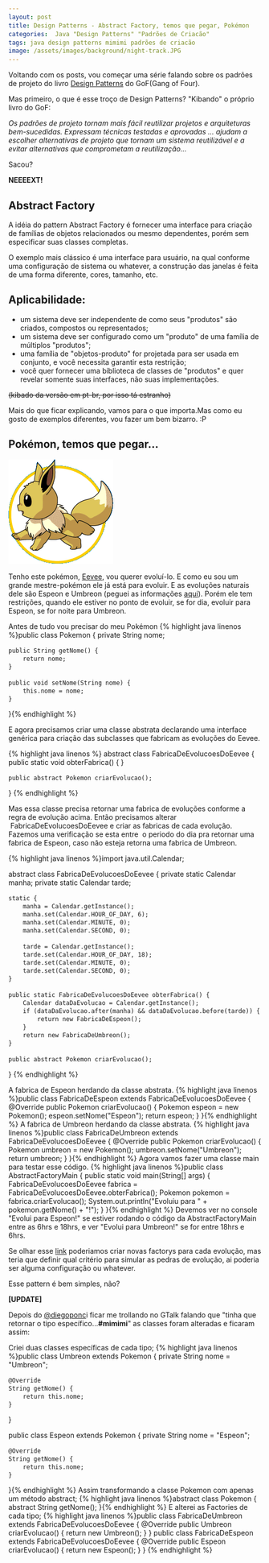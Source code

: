 ```yaml
---
layout: post
title: Design Patterns - Abstract Factory, temos que pegar, Pokémon
categories:  Java "Design Patterns" "Padrões de Criacão"
tags: java design patterns mimimi padrões de criacão
image: /assets/images/background/night-track.JPG
---
```


Voltando com os posts, vou começar uma série falando sobre os padrões de projeto do livro <a href="http://www.amazon.com/Design-Patterns-Elements-Reusable-Object-Oriented/dp/0201633612/ref=sr_1_1?s=books&ie=UTF8&qid=1305031310&sr=1-1" target="_blank">Design Patterns</a> do GoF(Gang of Four).

Mas primeiro, o que é esse troço de Design Patterns? "Kibando" o próprio livro do GoF:

*Os padrões de projeto tornam mais fácil reutilizar projetos e arquiteturas bem-sucedidas. Expressam técnicas testadas e aprovadas ... ajudam a escolher alternativas de projeto que tornam um sistema reutilizável e a evitar alternativas que comprometam a reutilização...*

Sacou?

**NEEEEXT!**

Abstract Factory
----------------
A idéia do pattern Abstract Factory é fornecer uma interface para criação de famílias de objetos relacionados ou mesmo dependentes, porém sem especificar suas classes completas.

O exemplo mais clássico é uma interface para usuário, na qual conforme uma configuração de sistema ou whatever, a construção das janelas é feita de uma forma diferente, cores, tamanho, etc.

Aplicabilidade:
----------------

* um sistema deve ser independente de como seus "produtos" são criados, compostos ou representados;
* um sistema deve ser configurado como um "produto" de uma família de múltiplos "produtos";
* uma família de "objetos-produto" for projetada para ser usada em conjunto, e você necessita garantir esta restrição;
* você quer fornecer uma biblioteca de classes de "produtos" e quer revelar somente suas interfaces, não suas implementações.

<s>(kibado da versão em pt-br, por isso tá estranho)</s>

Mais do que ficar explicando, vamos para o que importa.Mas como eu gosto de exemplos diferentes, vou fazer um bem bizarro. :P

Pokémon, temos que pegar...
---------------------------

![](/assets/article_images/2011-05-10-design-patterns-abstract-factory-temos-que-pegar-pokemon/eevee.gif)

Tenho este pokémon, <a title="Eevee" href="http://pt.wikipedia.org/wiki/Fam%C3%ADlia_de_Eevee" target="_blank">Eevee</a>, vou querer evoluí-lo. E como eu sou um grande mestre-pokémon ele já está para evoluir. E as evoluções naturais dele são Espeon e Umbreon (peguei as informações <a href="http://pt.wikipedia.org/wiki/Fam%C3%ADlia_de_Eevee" target="_blank">aqui</a>). Porém ele tem restrições, quando ele estiver no ponto de evoluir, se for dia, evoluir para Espeon, se for noite para Umbreon.

Antes de tudo vou precisar do meu Pokémon
{% highlight java linenos %}public class Pokemon {
	private String nome;

	public String getNome() {
		return nome;
	}

	public void setNome(String nome) {
		this.nome = nome;
	}
}{% endhighlight %}

E agora precisamos criar uma classe abstrata declarando uma interface genérica para criação das subclasses que fabricam as evoluções do Eevee.

{% highlight java linenos %}
abstract class FabricaDeEvolucoesDoEevee {
	public static void obterFabrica() {
	}

	public abstract Pokemon criarEvolucao();
}
{% endhighlight %}

Mas essa classe precisa retornar uma fabrica de evoluções conforme a regra de evolução acima. Então precisamos alterar  FabricaDeEvolucoesDoEevee e criar as fabricas de cada evolução. Fazemos uma verificação se esta entre  o periodo do dia pra retornar uma fabrica de Espeon, caso não esteja retorna uma fabrica de Umbreon.

{% highlight java linenos %}import java.util.Calendar;

abstract class FabricaDeEvolucoesDoEevee {
	private static Calendar manha;
	private static Calendar tarde;

	static {
		manha = Calendar.getInstance();
		manha.set(Calendar.HOUR_OF_DAY, 6);
		manha.set(Calendar.MINUTE, 0);
		manha.set(Calendar.SECOND, 0);

		tarde = Calendar.getInstance();
		tarde.set(Calendar.HOUR_OF_DAY, 18);
		tarde.set(Calendar.MINUTE, 0);
		tarde.set(Calendar.SECOND, 0);
	}

	public static FabricaDeEvolucoesDoEevee obterFabrica() {
		Calendar dataDaEvolucao = Calendar.getInstance();
		if (dataDaEvolucao.after(manha) && dataDaEvolucao.before(tarde)) {
			return new FabricaDeEspeon();
		}
		return new FabricaDeUmbreon();
	}

	public abstract Pokemon criarEvolucao();
}
{% endhighlight %}

A fabrica de Espeon herdando da classe abstrata.
{% highlight java linenos %}public class FabricaDeEspeon extends FabricaDeEvolucoesDoEevee {
	@Override
	public Pokemon criarEvolucao() {
		Pokemon espeon = new Pokemon();
		espeon.setNome("Espeon");
		return espeon;
	}
}{% endhighlight %}
A fabrica de Umbreon herdando da classe abstrata.
{% highlight java linenos %}public class FabricaDeUmbreon extends FabricaDeEvolucoesDoEevee {
	@Override
	public Pokemon criarEvolucao() {
		Pokemon umbreon = new Pokemon();
		umbreon.setNome("Umbreon");
		return umbreon;
	}
}{% endhighlight %}
Agora vamos fazer uma classe main para testar esse código.
{% highlight java linenos %}public class AbstractFactoryMain {
	public static void main(String[] args) {
		FabricaDeEvolucoesDoEevee fabrica = FabricaDeEvolucoesDoEevee.obterFabrica();
		Pokemon pokemon = fabrica.criarEvolucao();
		System.out.println("Evoluiu para " + pokemon.getNome() + "!");
	}
}{% endhighlight %}
Devemos ver no console "Evolui para Espeon!" se estiver rodando o código da AbstractFactoryMain entre as 6hrs e 18hrs, e ver "Evolui para Umbreon!" se for entre 18hrs e 6hrs.

Se olhar esse <a href="http://pt.wikipedia.org/wiki/Fam%C3%ADlia_de_Eevee" target="_blank">link</a> poderiamos criar novas factorys para cada evolução, mas teria que definir qual critério para simular as pedras de evolução, ai poderia ser alguma configuração ou whatever.

Esse pattern é bem simples, não?

<!--more-->

<strong>[UPDATE]</strong>

Depois do <a href="http://twitter.com/#!/diegoponci" target="_blank">@diegoponc</a>i ficar me trollando no GTalk falando que "tinha que retornar o tipo específico...<strong>#mimimi</strong>" as classes foram alteradas e ficaram assim:

Criei duas classes específicas de cada tipo;
{% highlight java linenos %}public class Umbreon extends Pokemon {
	private String nome = "Umbreon";

	@Override
	String getNome() {
		return this.nome;
	}
}

public class Espeon extends Pokemon {
	private String nome = "Espeon";

	@Override
	String getNome() {
		return this.nome;
	}
}{% endhighlight %}
Assim transformando a classe Pokemon com apenas um método abstract;
{% highlight java linenos %}abstract class Pokemon {
	abstract String getNome();
}{% endhighlight %}
E alterei as Factories de cada tipo;
{% highlight java linenos %}public class FabricaDeUmbreon extends FabricaDeEvolucoesDoEevee {
	@Override
	public Umbreon criarEvolucao() {
		return new Umbreon();
	}
}
public class FabricaDeEspeon extends FabricaDeEvolucoesDoEevee {
	@Override
	public Espeon criarEvolucao() {
		return new Espeon();
	}
}
{% endhighlight %}
